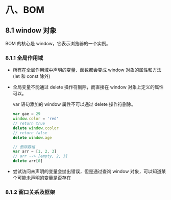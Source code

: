 # 八、BOM

## 8.1 window 对象

BOM 的核心是 window，它表示浏览器的一个实例。



### 8.1.1 全局作用域

+ 所有在全局作用域中声明的变量、函数都会变成 window 对象的属性和方法(let 和 const 除外)

+ 全局变量不能通过 delete 操作符删除，而直接在 window 对象上定义的属性可以。

  var 语句添加的 window 属性不可以通过 delete 操作符删除。

  ```js
  var gae = 29
  window.color = 'red'
  // return true
  delete window.ccolor
  // return false
  delete window.age
  
  // 删除数组
  var arr = [1, 2, 3]
  // arr --> [empty, 2, 3]
  delete arr[0]
  ```

+ 尝试访问未声明的变量会抛出错误，但是通过查询 window 对象，可以知道某个可能未声明的变量是否存在



### 8.1.2 窗口关系及框架

